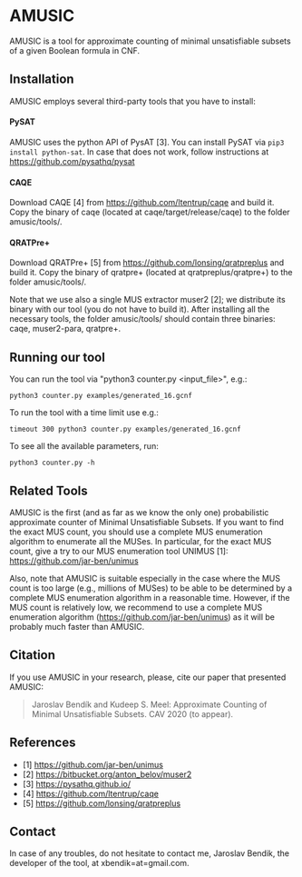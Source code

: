 # AMUSIC
AMUSIC is a tool for approximate counting of minimal unsatisfiable subsets of a given Boolean formula in CNF. 

## Installation
AMUSIC employs several third-party tools that you have to install:

#### PySAT
AMUSIC uses the python API of PysAT [3]. You can install PySAT via `pip3 install python-sat`. In case that does not work, follow instructions at https://github.com/pysathq/pysat 

#### CAQE
Download CAQE [4] from https://github.com/ltentrup/caqe and build it. Copy the binary of caqe (located at caqe/target/release/caqe) to the folder amusic/tools/.

#### QRATPre+
Download QRATPre+ [5] from https://github.com/lonsing/qratpreplus and build it.  Copy the binary of qratpre+ (located at qratpreplus/qratpre+) to the folder amusic/tools/. 

Note that we use also a single MUS extractor muser2 [2]; we distribute its binary with our tool (you do not have to build it).
After installing all the necessary tools, the folder amusic/tools/ should contain three binaries: caqe, muser2-para, qratpre+.

## Running our tool
You can run the tool via "python3 counter.py <input_file>", e.g.:
```
python3 counter.py examples/generated_16.gcnf
```
To run the tool with a time limit use e.g.:
```
timeout 300 python3 counter.py examples/generated_16.gcnf
```
To see all the available parameters, run:
```
python3 counter.py -h
```

## Related Tools
AMUSIC is the first (and as far as we know the only one) probabilistic approximate counter of Minimal Unsatisfiable Subsets. If you want to find the exact MUS count, you should use a complete MUS enumeration algorithm to enumerate all the MUSes. In particular, for the exact MUS count, give a try to our MUS enumeration tool UNIMUS [1]: https://github.com/jar-ben/unimus

Also, note that AMUSIC is suitable especially in the case where the MUS count is too large (e.g., millions of MUSes) to be able to be determined by a complete MUS enumeration algorithm in a reasonable time. However, if the MUS count is relatively low, we recommend to use a complete MUS enumeration algorithm (https://github.com/jar-ben/unimus) as it will be probably much faster than AMUSIC. 

## Citation
If you use AMUSIC in your research, please, cite our paper that presented AMUSIC:
> Jaroslav Bendík and Kudeep S. Meel: Approximate Counting of Minimal Unsatisfiable Subsets. CAV 2020 (to appear).

## References

* [1] https://github.com/jar-ben/unimus
* [2] https://bitbucket.org/anton_belov/muser2
* [3] https://pysathq.github.io/
* [4] https://github.com/ltentrup/caqe
* [5] https://github.com/lonsing/qratpreplus

## Contact
In case of any troubles, do not hesitate to contact me, Jaroslav Bendik, the developer of the tool, at xbendik=at=gmail.com.
